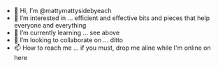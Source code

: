 - 👋 Hi, I’m @mattymattysidebyeach
- 👀 I’m interested in ... efficient and effective bits and pieces that help everyone and everything
- 🌱 I’m currently learning ... see above
- 💞️ I’m looking to collaborate on ... ditto
- 📫 How to reach me ... if you must, drop me aline while I'm online on here

<!---
mattymattysidebyeach/mattymattysidebyeach is a ✨ special ✨ repository because its `README.md` (this file) appears on your GitHub profile.
You can click the Preview link to take a look at your changes.
--->
